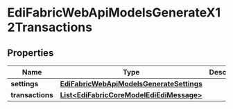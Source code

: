 
# EdiFabricWebApiModelsGenerateX12Transactions

## Properties
Name | Type | Description | Notes
------------ | ------------- | ------------- | -------------
**settings** | [**EdiFabricWebApiModelsGenerateSettings**](EdiFabricWebApiModelsGenerateSettings.md) |  |  [optional]
**transactions** | [**List&lt;EdiFabricCoreModelEdiEdiMessage&gt;**](EdiFabricCoreModelEdiEdiMessage.md) |  |  [optional]



